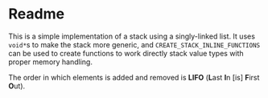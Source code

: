 # Readme
This is a simple implementation of a stack using a singly-linked list. It uses `void*`s to make the
stack more generic, and `CREATE_STACK_INLINE_FUNCTIONS` can be used to create functions to work directly
stack value types with proper memory handling.

The order in which elements is added and removed is **LIFO** (**L**ast **I**n [is] **F**irst **O**ut).
